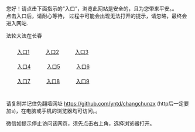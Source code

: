 您好！请点击下面指示的“入口”，浏览此网站是安全的，且为您带来平安。。 <br/>
点击入口后，请耐心等待， 过程中可能会出现无法打开的提示，请忽略，最终会进入网站. </br>

法轮大法在长春<br/>
<div style="padding:10px"><a style="margin:20px" target="_blank" href="https://dfwa70usckdv2.cloudfront.net/2Qpsp?brrqkqt" id="ccLink1" rel="nofollow">入口1</a> <a target="_blank" style="margin:20px" href="https://d8sisofkyn4om.cloudfront.net/2Qpsp?oezwht" id="ccLink2" rel="nofollow">入口2</a> <a style="margin:20px" target="_blank" href="https://d2nvnbzjmytm7h.cloudfront.net/2Qpsp?bmwqpid" id="ccLink3" rel="nofollow">入口3</a></div>

<div style="padding:10px" ><a style="margin:20px" target="_blank" href="https://dfwa70usckdv2.cloudfront.net/2Qpsp?brrqkqt" id="ccLink4" rel="nofollow">入口4</a> <a style="margin:20px" href="https://d8sisofkyn4om.cloudfront.net/2Qpsp?oezwht" target="_blank" id="ccLink5" rel="nofollow">入口5</a> <a style="margin:20px" href="https://d2nvnbzjmytm7h.cloudfront.net/2Qpsp?bmwqpid" target="_blank" id="ccLink6" rel="nofollow">入口6</a></div>

<div style="padding:10px"><a style="margin:20px" target="_blank" href="https://dfwa70usckdv2.cloudfront.net/2Qpsp?brrqkqt" id="ccLink7" rel="nofollow">入口7</a> <a style="margin:20px" href="https://d8sisofkyn4om.cloudfront.net/2Qpsp?oezwht" target="_blank" id="ccLink8" rel="nofollow">入口8</a> <a style="margin:20px" target="_blank" href="https://d2nvnbzjmytm7h.cloudfront.net/2Qpsp?bmwqpid" id="ccLink9" rel="nofollow">入口9</a></div>

<br/>



请复制并记住免翻墙网址 https://github.com/yntd/changchunzx (http后一定要加s)，在电脑或手机的浏览器均可访问。。<br/>

微信如提示停止访问该网页，须先点击右上角，选择浏览器打开。
